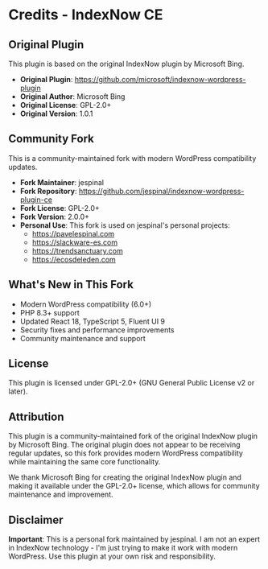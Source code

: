 # Credits - IndexNow CE

## Original Plugin
This plugin is based on the original IndexNow plugin by Microsoft Bing.

- **Original Plugin**: https://github.com/microsoft/indexnow-wordpress-plugin
- **Original Author**: Microsoft Bing
- **Original License**: GPL-2.0+
- **Original Version**: 1.0.1

## Community Fork
This is a community-maintained fork with modern WordPress compatibility updates.

- **Fork Maintainer**: jespinal
- **Fork Repository**: https://github.com/jespinal/indexnow-wordpress-plugin-ce
- **Fork License**: GPL-2.0+
- **Fork Version**: 2.0.0+
- **Personal Use**: This fork is used on jespinal's personal projects:
  - https://pavelespinal.com
  - https://slackware-es.com
  - https://trendsanctuary.com
  - https://ecosdeleden.com

## What's New in This Fork
- Modern WordPress compatibility (6.0+)
- PHP 8.3+ support
- Updated React 18, TypeScript 5, Fluent UI 9
- Security fixes and performance improvements
- Community maintenance and support

## License
This plugin is licensed under GPL-2.0+ (GNU General Public License v2 or later).

## Attribution
This plugin is a community-maintained fork of the original IndexNow plugin by Microsoft Bing. The original plugin does not appear to be receiving regular updates, so this fork provides modern WordPress compatibility while maintaining the same core functionality.

We thank Microsoft Bing for creating the original IndexNow plugin and making it available under the GPL-2.0+ license, which allows for community maintenance and improvement.

## Disclaimer
**Important**: This is a personal fork maintained by jespinal. I am not an expert in IndexNow technology - I'm just trying to make it work with modern WordPress. Use this plugin at your own risk and responsibility.
